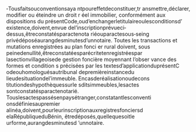 ‐Tousfaitsouconventionsaya ntpoureffetdeconstituer,tr ansmettre,déclarer, modifier ou éteindre un droit r éel immobilier, conformément aux dispositions du présentCode,oud’enchangerletitulaireoulesconditionsd’ existence,doivent,envue del’inscriptionprévueci‐dessus,êtreconstatésparactenota riéouparactesous‐seing privédéposéaurangdesminutesd’unnotaire.
Toutes les transactions et mutations enregistrées au plan fonci er rural doivent, sous peinedenullité,êtreconstatéesparécritetenregistréespar lasectionvillageoisede gestion foncière moyennant l’obser vance des formes et condition s précisées par les textesd’applicationduprésentC odeouhomologuésautribunal depremièreinstancedu lieudesituationdel’immeuble.
Encasderéalisationoudecons titutiondeshypothèquessurle sditsimmeubles,lesactes sontconstatésparactenotarié. Touslesactespassésenpaysétranger,constatantlesconventi onsdéfiniesaupremier alinéa,doivent,pourleurinscriptionauxregistresfonciersd elaRépubliqueduBénin, êtredéposés,quellequesoitle urforme,aurangdesminutesd ’unnotaire.
